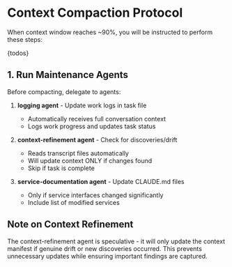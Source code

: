 # Context Compaction Protocol

When context window reaches ~90%, you will be instructed to perform these steps:

{todos}

## 1. Run Maintenance Agents

Before compacting, delegate to agents:

1. **logging agent** - Update work logs in task file
   - Automatically receives full conversation context
   - Logs work progress and updates task status

2. **context-refinement agent** - Check for discoveries/drift
   - Reads transcript files automatically  
   - Will update context ONLY if changes found
   - Skip if task is complete

3. **service-documentation agent** - Update CLAUDE.md files
   - Only if service interfaces changed significantly
   - Include list of modified services

## Note on Context Refinement

The context-refinement agent is speculative - it will only update the context manifest if genuine drift or new discoveries occurred. This prevents unnecessary updates while ensuring important findings are captured.
